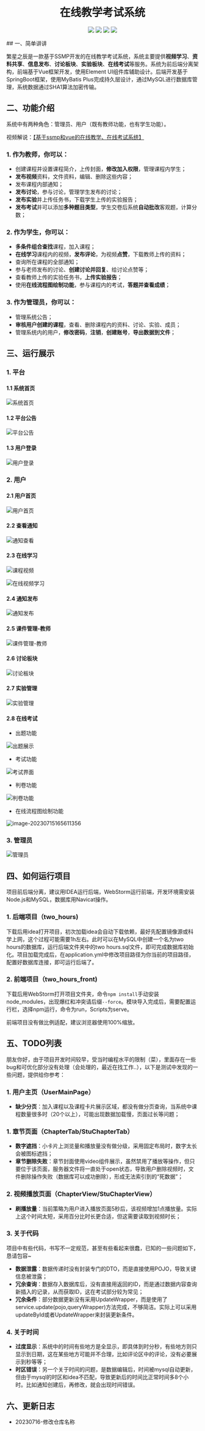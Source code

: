 <p>
    <h1 align="center">在线教学考试系统</h1>
</p>
<p align="center">
	<img src="https://img.shields.io/badge/jdk-1.8-orange.svg"/>
    <img src="https://img.shields.io/badge/spring-2.x-yellow.svg"/>
    <img src="https://img.shields.io/badge/mybatis-3.x-blue.svg"/>
    <img src="https://img.shields.io/badge/license-MIT-brightgreen.svg"/>
</p>
## 一、简单讲讲

繁星之辰是一款基于SSMP开发的在线教学考试系统，系统主要提供**视频学习**、**资料共享**、**信息发布**、**讨论板块**、**实验板块**、**在线考试**等服务。系统为前后端分离架构，前端基于Vue框架开发，使用Element UI组件库辅助设计。后端开发基于SpringBoot框架，使用MyBatis Plus完成持久层设计，通过MySQL进行数据库管理，系统数据通过SHA1算法加密传输。

## 二、功能介绍

系统中有两种角色：管理员、用户（既有教师功能，也有学生功能）。

视频解说：[【基于ssmp和vue的在线教学、在线考试系统】](https://www.bilibili.com/video/BV1xo4y1b7Uf/?share_source=copy_web&vd_source=e0625528859727378ed9b12a0b289e5d) 

### 1. 作为教师，你可以：

- 创建课程并设置课程简介，上传封面，**修改加入权限**，管理课程内学生；
- **发布视频**资料，文件资料，编辑、删除这些内容；
- 发布课程内部通知；
- **发布讨论**，参与讨论，管理学生发布的讨论；
- **发布实验**并上传任务书，下载学生上传的实验报告；
- **发布考试**并可以添加**多种题目类型**，学生交卷后系统**自动批改**客观题，计算分数；

### 2. 作为学生，你可以：

- **多条件组合查找**课程，加入课程；
- **在线学习**课程内的视频，**发布评论**，为视频**点赞**，下载教师上传的资料；
- 查询所在课程的全部通知；
- 参与老师发布的讨论、**创建讨论并回复**、给讨论点赞等；
- 查看教师上传的实验任务书，**上传实验报告**；
- 使用**在线流程图绘制功能**，参与课程内的考试，**答题并查看成绩**；

### 3. 作为管理员，你可以：

- 管理系统公告；
- **审核用户创建的课程**，查看、删除课程内的资料、讨论、实验、成员；
- 管理系统内的用户，**修改密码**，**注销**，**创建账号**，**导出数据到文件**；

## 三、运行展示

### 1. 平台

#### 1.1 系统首页

![系统首页](./assets/系统首页.png)

#### 1.2 平台公告

![平台公告](./assets/平台公告.png)

#### 1.3 用户登录

![用户登录](./assets/用户登录.png)

### 2. 用户

#### 2.1 用户首页

![用户首页](./assets/用户首页.png)

#### 2.2 查看通知

![通知查看](./assets/通知查看.png)

#### 2.3 在线学习

![课程视频](./assets/课程视频.jpg)

![在线视频学习](./assets/在线视频学习.png)

#### 2.4 通知发布

![通知发布](./assets/通知发布.jpg)

#### 2.5 课件管理-教师

![课件管理-教师](./assets/课件管理-教师.png)

#### 2.6 讨论板块

![讨论板块](./assets/讨论板块.png)

#### 2.7 实验管理

![实验管理](./assets/实验管理.png)

#### 2.8 在线考试

- 出题功能

![出题展示](./assets/出题展示.png)

- 考试功能

![考试界面](./assets/考试界面.png)

- 判卷功能

![判卷功能](./assets/判卷功能.png)

- 在线流程图绘制功能

![image-20230715165611356](./assets/image-20230715165611356.png)

### 3. 管理员

![管理员](./assets/管理员.png)

## 四、如何运行项目

  项目前后端分离，建议用IDEA运行后端，WebStorm运行前端，开发环境需安装Node.js和MySQL，数据库用Navicat操作。

### 1. 后端项目（two_hours)

下载后用idea打开项目，初次加载idea会自动下载依赖，最好先配置镜像源或科学上网，这个过程可能需要1h左右。此时可以在MySQL中创建一个名为two hours的数据库，运行后端文件夹中的two hours.sql文件，即可完成数据库初始化。项目加载完成后，在application.yml中修改项目路径为你当前的项目路径，配置好数据库连接，即可运行后端了。

### 2. 前端项目（two_hours_front)

下载后用WebStorm打开项目文件夹，命令`npm install`手动安装node_modules，出现爆红和冲突请后缀`--force`。模块导入完成后，需要配置运行栏，选择npm运行，命令为run，Scripts为serve。

前端项目没有做比例适配，建议浏览器使用100%缩放。

## 五、TODO列表

  朋友你好，由于项目开发时间较早，受当时编程水平的限制（菜），里面存在一些bug和可优化部分没有处理（会处理的，最近在找工作..），以下是测试中发现的一些问题，提供给你参考：

### 1. 用户主页（UserMainPage）

  - **缺少分页**：加入课程以及课程卡片展示区域，都没有做分页查询，当系统中课程数量很多时（20个以上），可能出现数据加载慢，页面过长等问题；

### 1. 章节页面（ChapterTab/StuChapterTab）

  - **数字遮挡**：小卡片上浏览量和播放量没有做分级，采用固定布局时，数字太长会被图标遮挡；
  - **章节删除失败**：章节封面使用video组件展示，虽然禁用了播放等操作，但只要位于该页面，服务器文件将一直处于open状态，导致用户删除视频时，文件删除操作失败（数据库可以成功删除），形成无法索引到的“死数据”；

  ### 2. 视频播放页面（ChapterView/StuChapterView）

  - **刷播放量**：当前策略为用户进入播放页面5秒后，该视频增加1点播放量。实际上这个时间太短，采用百分比时长更合适，但这需要读取到视频时长；

  ### 3. 关于代码

  项目中有些代码，书写不一定规范，甚至有些看起来很蠢，已知的一些问题如下，恳请包容~

  - **数据泄露**：数据传递时没有封装专门的DTO，而是直接使用POJO，导致关键信息被泄露；
  - **冗余查询**：数据存入数据库后，没有直接用返回的ID，而是通过数据内容查询新插入的记录，从而获取ID，这在考试部分较为常见；
  - **冗余条件**：部分数据更新没有采用UpdateWrapper，而是使用了service.update(pojo,queryWrapper)方法完成，不够简洁。实际上可以采用updateById或者UpdateWrapper来封装更新条件。

  ### 4. 关于时间

  - **过度显示**：系统中的时间有些地方是全显示，即具体到时分秒，有些地方则只显示到日期，这在某些地方可能并不合理，比如评论区中的评论，没有必要展示到秒等等；
  - **时区错误**：另一个关于时间的问题，是数据编辑后，时间被mysql自动更新，但由于mysql的时区和idea不匹配，导致更新后的时间比正常时间多8个小时。比如通知创建后，再修改，就会出现时间错误。

## 六、更新日志

- 20230716-修改仓库名称
